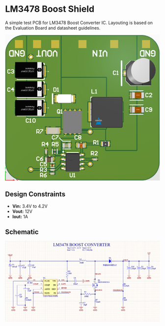 # LM3478 Boost Shield

A simple test PCB for LM3478 Boost Converter IC. Layouting is based on the Evaluation Board and datasheet guidelines.

![3DViewV2](Images/3DViewv2.png)

## Design Constraints 
* **Vin:** 3.4V to 4.2V
* **Vout:** 12V
* **Iout:** 1A

## Schematic 
![Schematic](Images/SchematicV2.png)

